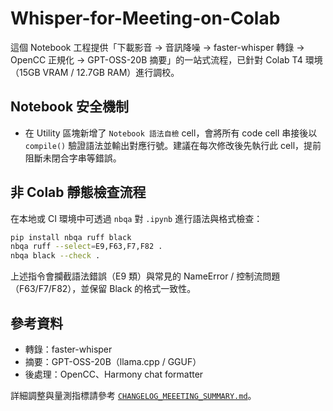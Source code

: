 # Whisper-for-Meeting-on-Colab

這個 Notebook 工程提供「下載影音 → 音訊降噪 → faster-whisper 轉錄 → OpenCC 正規化 → GPT-OSS-20B 摘要」的一站式流程，已針對 Colab T4 環境（15GB VRAM / 12.7GB RAM）進行調校。

## Notebook 安全機制
- 在 Utility 區塊新增了 `Notebook 語法自檢` cell，會將所有 code cell 串接後以 `compile()` 驗證語法並輸出對應行號。建議在每次修改後先執行此 cell，提前阻斷未閉合字串等錯誤。

## 非 Colab 靜態檢查流程
在本地或 CI 環境中可透過 `nbqa` 對 `.ipynb` 進行語法與格式檢查：

```bash
pip install nbqa ruff black
nbqa ruff --select=E9,F63,F7,F82 .
nbqa black --check .
```

上述指令會攔截語法錯誤（E9 類）與常見的 NameError / 控制流問題（F63/F7/F82），並保留 Black 的格式一致性。

## 參考資料
- 轉錄：faster-whisper
- 摘要：GPT-OSS-20B（llama.cpp / GGUF）
- 後處理：OpenCC、Harmony chat formatter

詳細調整與量測指標請參考 [`CHANGELOG_MEEETING_SUMMARY.md`](CHANGELOG_MEEETING_SUMMARY.md)。
